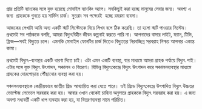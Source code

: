 প্রায় প্রতিটি ব্যাংকের সঙ্গে যুক্ত হয়েছে মোবাইল ব্যাংকিং অ্যাপ। সবকিছুই করা হচ্ছে মানুষের সেবার জন্য। অবশ্য এ জন্য  গ্রাহককে গুনতে হয় সার্ভিস চার্জ। সুতরাং সব পক্ষেরই  হচ্ছে রমরমা ব্যবসা।

আজকের লেখাটা আমি অন্য একটি স্মার্ট সিস্টেমকে নিয়ে লিখব বলে ঠিক করেছি। তা হলো স্মার্ট পাওয়ার সিস্টেম। প্রথমেই সব পাঠককে বলছি, আমরা বিদ্যুৎবিহীন জীবন কল্পনাই করতে পারি না। আপনাদের বাসার লাইট, ফ্যান, টিভি, ফ্রিজ—সবই বিদ্যুতে চলে। এমনকি মোবাইল ফোনটির চার্জ দিতেও বিদ্যুতের নিরবচ্ছিন্ন সরবরাহ নিশ্চয় আপনার একান্ত কাম্য।

প্রথমেই বিদ্যুৎ–ব্যবস্থার একটি ধারণা দিতে চাই। এটা এমন একটি ব্যবস্থা, যার মাধ্যমে আমরা গ্রাহক পর্যায়ে বিদ্যুৎ পাই। এটার সঙ্গে যুক্ত বিদ্যুৎ উৎপাদন, সঞ্চালন ও বিতরণ। বিভিন্ন বিদ্যুৎকেন্দ্রে বিদ্যুৎ উৎপাদন করে সঞ্চালনব্যবস্থার মাধ্যমে গ্রাহকের দোরগোড়ায় পৌঁছানোর ব্যবস্থা করা হয়।

সঞ্চালনব্যবস্থাকে কেন্দ্রীয়ভাবে জাতীয় গ্রিড আখ্যায়িত করা যেতে পারে। ওই গ্রিডে বিদ্যুৎকেন্দ্রে উৎপাদিত বিদ্যুৎ উচ্চতর ভোল্টেজ লেভেলে সরবরাহ করা হয়। আবার ওখান থেকেই চাহিদা অনুসারে গ্রাহককে বিদ্যুৎ সরবরাহ করা হয়। এ জন্য অবশ্য মধ্যবর্তী একটি ধাপ ব্যবহার করা হয়, যা বিতরণব্যবস্থা নামে পরিচিত।
